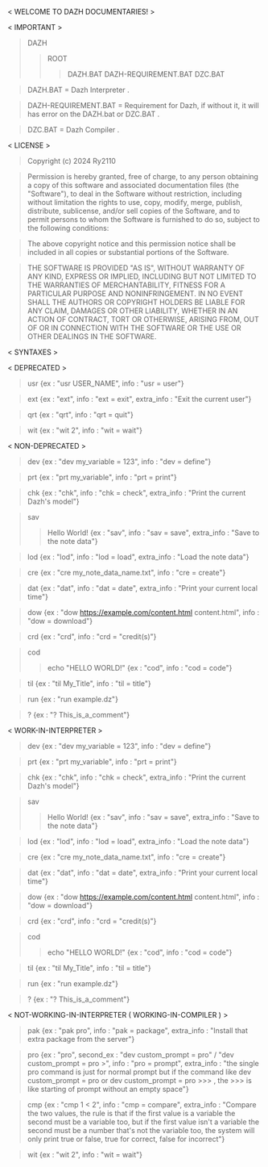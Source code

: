 < WELCOME TO DAZH DOCUMENTARIES! >

< IMPORTANT >

>DAZH
>>ROOT
>>>DAZH.BAT
>>>DAZH-REQUIREMENT.BAT
>>>DZC.BAT

>DAZH.BAT = Dazh Interpreter .

>DAZH-REQUIREMENT.BAT = Requirement for Dazh, if without it, it will has error on the DAZH.bat or DZC.BAT .

>DZC.BAT = Dazh Compiler .

< LICENSE >

>Copyright (c) 2024 Ry2110

>Permission is hereby granted, free of charge, to any person obtaining a copy of this software and associated documentation files (the "Software"), to deal in the Software without restriction, including without limitation the rights to use, copy, modify, merge, publish, distribute, sublicense, and/or sell copies of the Software, and to permit persons to whom the Software is furnished to do so, subject to the following conditions:

>The above copyright notice and this permission notice shall be included in all copies or substantial portions of the Software.

>THE SOFTWARE IS PROVIDED "AS IS", WITHOUT WARRANTY OF ANY KIND, EXPRESS OR IMPLIED, INCLUDING BUT NOT LIMITED TO THE WARRANTIES OF MERCHANTABILITY, FITNESS FOR A PARTICULAR PURPOSE AND NONINFRINGEMENT. IN NO EVENT SHALL THE AUTHORS OR COPYRIGHT HOLDERS BE LIABLE FOR ANY CLAIM, DAMAGES OR OTHER LIABILITY, WHETHER IN AN ACTION OF CONTRACT, TORT OR OTHERWISE, ARISING FROM, OUT OF OR IN CONNECTION WITH THE SOFTWARE OR THE USE OR OTHER DEALINGS IN THE SOFTWARE.

< SYNTAXES >

< DEPRECATED >

>usr {ex : "usr USER_NAME", info : "usr = user"}

>ext {ex : "ext", info : "ext = exit", extra_info : "Exit the current user"}

>qrt {ex : "qrt", info : "qrt = quit"}

>wit {ex : "wit 2", info : "wit = wait"}

< NON-DEPRECATED >

>dev {ex : "dev my_variable = 123", info : "dev = define"}

>prt {ex : "prt my_variable", info : "prt = print"}

>chk {ex : "chk", info : "chk = check", extra_info : "Print the current Dazh's model"}

>sav
>>Hello World! {ex : "sav", info : "sav = save", extra_info : "Save to the note data"}

>lod {ex : "lod", info : "lod = load", extra_info : "Load the note data"}

>cre {ex : "cre my_note_data_name.txt", info : "cre = create"}

>dat {ex : "dat", info : "dat = date", extra_info : "Print your current local time"}

>dow {ex : "dow https://example.com/content.html content.html", info : "dow = download"}

>crd {ex : "crd", info : "crd = "credit(s)"}

>cod
>>echo "HELLO WORLD!" {ex : "cod", info : "cod = code"}

>til {ex : "til My_Title", info : "til = title"}

>run {ex : "run example.dz"}

>? {ex : "? This_is_a_comment"}

< WORK-IN-INTERPRETER >

>dev {ex : "dev my_variable = 123", info : "dev = define"}

>prt {ex : "prt my_variable", info : "prt = print"}

>chk {ex : "chk", info : "chk = check", extra_info : "Print the current Dazh's model"}

>sav
>>Hello World! {ex : "sav", info : "sav = save", extra_info : "Save to the note data"}

>lod {ex : "lod", info : "lod = load", extra_info : "Load the note data"}

>cre {ex : "cre my_note_data_name.txt", info : "cre = create"}

>dat {ex : "dat", info : "dat = date", extra_info : "Print your current local time"}

>dow {ex : "dow https://example.com/content.html content.html", info : "dow = download"}

>crd {ex : "crd", info : "crd = "credit(s)"}

>cod
>>echo "HELLO WORLD!" {ex : "cod", info : "cod = code"}

>til {ex : "til My_Title", info : "til = title"}

>run {ex : "run example.dz"}

>? {ex : "? This_is_a_comment"}

< NOT-WORKING-IN-INTERPRETER ( WORKING-IN-COMPILER ) >

>pak {ex : "pak pro", info : "pak = package", extra_info : "Install that extra package from the server"}

>pro {ex : "pro", second_ex : "dev custom_prompt = pro" / "dev custom_prompt = pro >", info : "pro = prompt", extra_info : "the single pro command is just for normal prompt but if the command like dev custom_prompt = pro or dev custom_prompt = pro >>> , the >>> is like starting of prompt without an empty space"}

>cmp {ex : "cmp 1 < 2", info : "cmp = compare", extra_info : "Compare the two values, the rule is that if the first value is a variable the second must be a variable too, but if the first value isn't a variable the second must be a number that's not the variable too, the system will only print true or false, true for correct, false for incorrect"}

>wit {ex : "wit 2", info : "wit = wait"}
